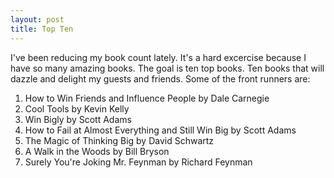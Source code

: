 ```yaml
---
layout: post
title: Top Ten
---
```

I've been reducing my book count lately.  It's a hard excercise because I have so many amazing books.
The goal is ten top books.  Ten books that will dazzle and delight my guests and friends.  Some of the front runners are:
1. How to Win Friends and Influence People by Dale Carnegie
2. Cool Tools by Kevin Kelly
3. Win Bigly by Scott Adams
4. How to Fail at Almost Everything and Still Win Big by Scott Adams
5. The Magic of Thinking Big by David Schwartz
6. A Walk in the Woods by Bill Bryson
7. Surely You're Joking Mr. Feynman by Richard Feynman

